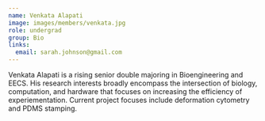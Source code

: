 ```yaml
---
name: Venkata Alapati
image: images/members/venkata.jpg
role: undergrad
group: Bio
links:
  email: sarah.johnson@gmail.com
---
```


Venkata Alapati is a rising senior double majoring in Bioengineering and EECS. His research interests broadly encompass the intersection of biology, computation, and hardware that focuses on increasing the efficiency of experiementation. Current project focuses include deformation cytometry and PDMS stamping. 
